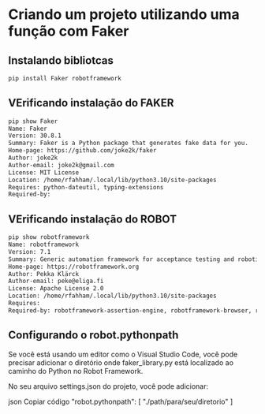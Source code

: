 # Criando um projeto utilizando uma função com Faker

## Instalando bibliotcas

```bash
pip install Faker robotframework
```

## VErificando instalação do FAKER

```bash
pip show Faker
Name: Faker
Version: 30.8.1
Summary: Faker is a Python package that generates fake data for you.
Home-page: https://github.com/joke2k/faker
Author: joke2k
Author-email: joke2k@gmail.com
License: MIT License
Location: /home/rfahham/.local/lib/python3.10/site-packages
Requires: python-dateutil, typing-extensions
Required-by: 
```

## VErificando instalação do  ROBOT

```bash
pip show robotframework
Name: robotframework
Version: 7.1
Summary: Generic automation framework for acceptance testing and robotic process automation (RPA)
Home-page: https://robotframework.org
Author: Pekka Klärck
Author-email: peke@eliga.fi
License: Apache License 2.0
Location: /home/rfahham/.local/lib/python3.10/site-packages
Requires: 
Required-by: robotframework-assertion-engine, robotframework-browser, robotframework-seleniumlibrary
```

## Configurando o robot.pythonpath

Se você está usando um editor como o Visual Studio Code, você pode precisar adicionar o diretório onde faker_library.py está localizado ao caminho do Python no Robot Framework.

No seu arquivo settings.json do projeto, você pode adicionar:

json
Copiar código
"robot.pythonpath": [
    "./path/para/seu/diretorio"
]